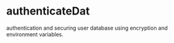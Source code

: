 # authenticateDat
authentication and securing user database using encryption and environment variables.
